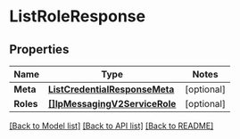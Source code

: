 # ListRoleResponse

## Properties
Name | Type | Notes
------------ | ------------- | -------------
**Meta** | [**ListCredentialResponseMeta**](ListCredentialResponse_meta.md) | [optional] 
**Roles** | [**[]IpMessagingV2ServiceRole**](ip_messaging.v2.service.role.md) | [optional] 

[[Back to Model list]](../README.md#documentation-for-models) [[Back to API list]](../README.md#documentation-for-api-endpoints) [[Back to README]](../README.md)


